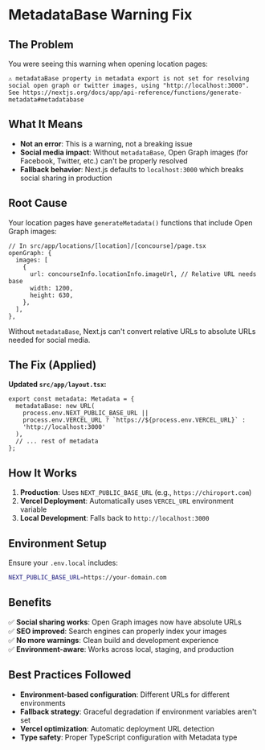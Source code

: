 # MetadataBase Warning Fix

## The Problem

You were seeing this warning when opening location pages:

```
⚠ metadataBase property in metadata export is not set for resolving social open graph or twitter images, using "http://localhost:3000". See https://nextjs.org/docs/app/api-reference/functions/generate-metadata#metadatabase
```

## What It Means

- **Not an error**: This is a warning, not a breaking issue
- **Social media impact**: Without `metadataBase`, Open Graph images (for Facebook, Twitter, etc.) can't be properly resolved
- **Fallback behavior**: Next.js defaults to `localhost:3000` which breaks social sharing in production

## Root Cause

Your location pages have `generateMetadata()` functions that include Open Graph images:

```tsx
// In src/app/locations/[location]/[concourse]/page.tsx
openGraph: {
  images: [
    {
      url: concourseInfo.locationInfo.imageUrl, // Relative URL needs base
      width: 1200,
      height: 630,
    },
  ],
},
```

Without `metadataBase`, Next.js can't convert relative URLs to absolute URLs needed for social media.

## The Fix (Applied)

**Updated `src/app/layout.tsx`:**

```tsx
export const metadata: Metadata = {
  metadataBase: new URL(
    process.env.NEXT_PUBLIC_BASE_URL || 
    process.env.VERCEL_URL ? `https://${process.env.VERCEL_URL}` : 
    'http://localhost:3000'
  ),
  // ... rest of metadata
};
```

## How It Works

1. **Production**: Uses `NEXT_PUBLIC_BASE_URL` (e.g., `https://chiroport.com`)
2. **Vercel Deployment**: Automatically uses `VERCEL_URL` environment variable
3. **Local Development**: Falls back to `http://localhost:3000`

## Environment Setup

Ensure your `.env.local` includes:

```bash
NEXT_PUBLIC_BASE_URL=https://your-domain.com
```

## Benefits

✅ **Social sharing works**: Open Graph images now have absolute URLs  
✅ **SEO improved**: Search engines can properly index your images  
✅ **No more warnings**: Clean build and development experience  
✅ **Environment-aware**: Works across local, staging, and production  

## Best Practices Followed

- **Environment-based configuration**: Different URLs for different environments
- **Fallback strategy**: Graceful degradation if environment variables aren't set
- **Vercel optimization**: Automatic deployment URL detection
- **Type safety**: Proper TypeScript configuration with Metadata type 
